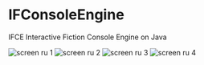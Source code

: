 # IFConsoleEngine
IFCE
Interactive Fiction Console Engine on Java


![screen ru 1](https://github.com/fitincontact/IFConsoleEngine/tree/main/img/ru/1.png?raw=true)
![screen ru 2](https://github.com/fitincontact/IFConsoleEngine/tree/main/img/ru/2.png?raw=true)
![screen ru 3](https://github.com/fitincontact/IFConsoleEngine/tree/main/img/ru/3.png?raw=true)
![screen ru 4](https://github.com/fitincontact/IFConsoleEngine/tree/main/img/ru/4.png?raw=true)
